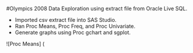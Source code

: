 #Olympics 2008 Data Exploration using extract file from Oracle Live SQL.
- Imported csv extract file into SAS Studio.
- Ran Proc Means, Proc Freq, and Proc Univariate.
- Generate graphs using Proc gchart and sgplot.

![Proc Means] (

